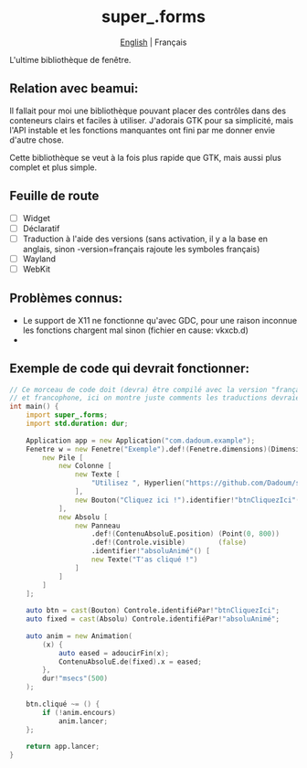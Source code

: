 <center>
    <h1>super_.forms</h1>
    <a href="README.md">English</a> | Français
</center>

L'ultime bibliothèque de fenêtre.

## Relation avec beamui:

Il fallait pour moi une bibliothèque pouvant placer des contrôles dans des conteneurs
clairs et faciles à utiliser. J'adorais GTK pour sa simplicité, mais l'API
instable et les fonctions manquantes ont fini par me donner envie d'autre chose.

Cette bibliothèque se veut à la fois plus rapide que GTK, mais aussi 
plus complet et plus simple.

## Feuille de route

 - [ ] Widget
 - [ ] Déclaratif
 - [ ] Traduction à l'aide des versions (sans activation, il y a la base en anglais, sinon -version=français rajoute les symboles français)
 - [ ] Wayland
 - [ ] WebKit

## Problèmes connus:

 - Le support de X11 ne fonctionne qu'avec GDC, pour une raison inconnue les fonctions chargent mal sinon
   (fichier en cause: vkxcb.d)
 - 

## Exemple de code qui devrait fonctionner:

```d
// Ce morceau de code doit (devra) être compilé avec la version "français" (on peut mixer du code anglophone 
// et francophone, ici on montre juste comments les traductions devraient être
int main() {
    import super_.forms;
    import std.duration: dur;
    
    Application app = new Application("com.dadoum.example");
    Fenetre w = new Fenetre("Exemple").def!(Fenetre.dimensions)(Dimensions(400, 800)).def!(Fenetre.redimensionable)(false) [
        new Pile [
            new Colonne [
                new Texte [
                    "Utilisez ", Hyperlien("https://github.com/Dadoum/super_forms", "super_.forms"), " !"
                ],
                new Bouton("Cliquez ici !").identifier!"btnCliquezIci"()
            ],
            new Absolu [
                new Panneau 
                    .def!(ContenuAbsoluE.position) (Point(0, 800))
                    .def!(Controle.visible)        (false)
                    .identifier!"absoluAnimé"() [
                    new Texte("T'as cliqué !")
                ]
            ]
        ]
    ];
    
    auto btn = cast(Bouton) Controle.identifiéPar!"btnCliquezIci";
    auto fixed = cast(Absolu) Controle.identifiéPar!"absoluAnimé";
    
    auto anim = new Animation(
        (x) {
            auto eased = adoucirFin(x);
            ContenuAbsoluE.de(fixed).x = eased;
        },
        dur!"msecs"(500)
    );
    
    btn.cliqué ~= () {
        if (!anim.encours)
            anim.lancer;
    };
    
    return app.lancer;
}
```
